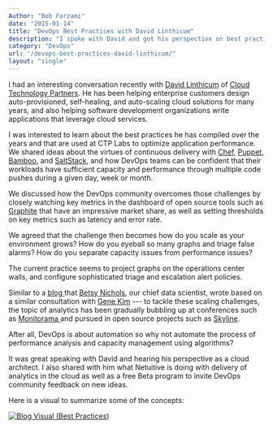 ```yaml
---
Author: "Bob Farzami"
date: "2015-01-14"
title: "DevOps Best Practices with David Linthicum"
description: "I spoke with David and got his perspective on best practices as a cloud architect, and shared what Metricly is doing with analytics delivery in the cloud."
category: "DevOps"
url: "/devops-best-practices-david-linthicum/"
layout: "single"
---
```



I had an interesting conversation recently with [David Linthicum](https://www.cloudtp.com/who-we-are/our-people/) of [Cloud Technology Partners](https://www.cloudtp.com/). He has been helping enterprise customers design auto-provisioned, self-healing, and auto-scaling cloud solutions for many years, and also helping software development organizations write applications that leverage cloud services.

I was interested to learn about the best practices he has compiled over the years and that are used at CTP Labs to optimize application performance. We shared ideas about the virtues of continuous delivery with [Chef](https://www.chef.io/), [Puppet](https://puppet.com/), [Bamboo](https://www.atlassian.com/software/bamboo), and [SaltStack](https://saltstack.com/), and how DevOps teams can be confident that their workloads have sufficient capacity and performance through multiple code pushes during a given day, week or month.

We discussed how the DevOps community overcomes those challenges by closely watching key metrics in the dashboard of open source tools such as [Graphite](https://graphite.readthedocs.io/en/latest/) that have an impressive market share, as well as setting thresholds on key metrics such as latency and error rate.

We agreed that the challenge then becomes how do you scale as your environment grows? How do you eyeball so many graphs and triage false alarms? How do you separate capacity issues from performance issues?

The current practice seems to project graphs on the operations center walls, and configure sophisticated triage and escalation alert policies.

Similar to a [blog ](https://www.metricly.com/devops-moving-advanced-analytics)that [Betsy Nichols](https://www.metricly.com/about-us), our chief data scientist, wrote based on a similar consultation with [Gene Kim](http://www.realgenekim.me/) --- to tackle these scaling challenges, the topic of analytics has been gradually bubbling up at conferences such as [Monitorama ](http://monitorama.com/)and pursued in open source projects such as [Skyline](https://github.com/etsy/skyline).

After all, DevOps is about automation so why not automate the process of performance analysis and capacity management using algorithms?

It was great speaking with David and hearing his perspective as a cloud architect.  I also shared with him what Netuitive is doing with delivery of analytics in the cloud as well as a free Beta program to invite DevOps community feedback on new ideas.

Here is a visual to summarize some of the concepts:

[![Blog Visual (Best Practices)](https://www.metricly.comhttps://s3-us-west-2.amazonaws.com/com-netuitive-app-usw2-public/wp-content/uploads/2016/03/visual.png)](https://www.metricly.comhttps://s3-us-west-2.amazonaws.com/com-netuitive-app-usw2-public/wp-content/uploads/2016/03/visual.png)
